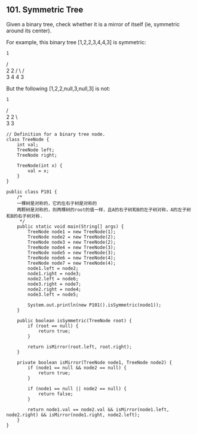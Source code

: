 ## 101. Symmetric Tree
Given a binary tree, check whether it is a mirror of itself (ie, symmetric around its center).

For example, this binary tree [1,2,2,3,4,4,3] is symmetric:

    1
   / \
  2   2
 / \ / \
3  4 4  3

 

But the following [1,2,2,null,3,null,3] is not:

    1
   / \
  2   2
   \   \
   3    3

```
// Definition for a binary tree node.
class TreeNode {
    int val;
    TreeNode left;
    TreeNode right;

    TreeNode(int x) {
        val = x;
    }
}

public class P101 {
    /*
    一棵树是对称的，它的左右子树是对称的
    两颗树是对称的，则两棵树的root的值一样，且A的右子树和B的左子树对称，A的左子树和B的右子树对称.
     */
    public static void main(String[] args) {
        TreeNode node1 = new TreeNode(1);
        TreeNode node2 = new TreeNode(2);
        TreeNode node3 = new TreeNode(2);
        TreeNode node4 = new TreeNode(3);
        TreeNode node5 = new TreeNode(3);
        TreeNode node6 = new TreeNode(4);
        TreeNode node7 = new TreeNode(4);
        node1.left = node2;
        node1.right = node3;
        node2.left = node6;
        node3.right = node7;
        node2.right = node4;
        node3.left = node5;

        System.out.println(new P101().isSymmetric(node1));
    }

    public boolean isSymmetric(TreeNode root) {
        if (root == null) {
            return true;
        }

        return isMirror(root.left, root.right);
    }

    private boolean isMirror(TreeNode node1, TreeNode node2) {
        if (node1 == null && node2 == null) {
            return true;
        }

        if (node1 == null || node2 == null) {
            return false;
        }

        return node1.val == node2.val && isMirror(node1.left, node2.right) && isMirror(node1.right, node2.left);
    }
}

```
